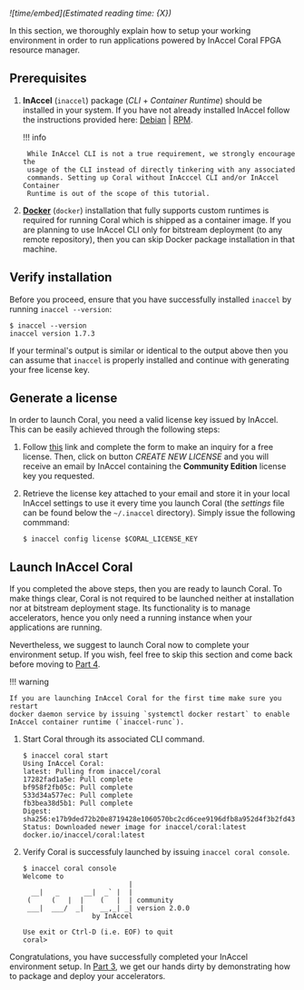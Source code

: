 *![time/embed](Estimated reading time: {X})*

In this section, we thoroughly explain how to setup your working environment in
order to run applications powered by InAccel Coral FPGA resource manager.

## Prerequisites

1. **InAccel** (`inaccel`) package (*CLI* + *Container Runtime*) should be
	installed in your system. If you have not already installed InAccel follow
	the instructions provided here: [Debian](/install/debian) |
	[RPM](/install/rpm).

	!!! info

		While InAccel CLI is not a true requirement, we strongly encourage the
		usage of the CLI instead of directly tinkering with any associated
		commands. Setting up Coral without InAcccel CLI and/or InAccel Container
		Runtime is out of the scope of this tutorial.

2. [**Docker**](https://www.docker.com) (`docker`) installation that fully
	supports custom runtimes is required for running Coral which is shipped as a
	container image. If you are planning to use InAccel CLI only for bitstream
	deployment (to any remote repository), then you can skip Docker package
	installation in that machine.

## Verify installation

Before you proceed, ensure that you have successfully installed `inaccel` by
running `inaccel --version`:

```text
$ inaccel --version
inaccel version 1.7.3
```

If your terminal's output is similar or identical to the output above then you
can assume that `inaccel` is properly installed and continue with generating
your free license key.

## Generate a license

In order to launch Coral, you need a valid license key issued by InAccel. This
can be easily achieved through the following steps:

1. Follow [this](https://inaccel.com/license) link and complete the form to
	make an inquiry for a free license. Then, click on button
	*CREATE NEW LICENSE* and you will receive an email by InAccel containing the
	**Community Edition** license key you requested.

2. Retrieve the license key attached to your email and store it in your local
	InAccel settings to use it every time you launch Coral (the *settings* file
	can be found below the `~/.inaccel` directory). Simply issue the following
	commmand:

	```test
	$ inaccel config license $CORAL_LICENSE_KEY
	```

## Launch InAccel Coral

If you completed the above steps, then you are ready to launch Coral. To make
things clear, Coral is not required to be launched neither at installation nor
at bitstream deployment stage. Its functionality is to manage accelerators,
hence you only need a running instance when your applications are running.

Nevertheless, we suggest to launch Coral now to complete your environment setup.
If you wish, feel free to skip this section and come back before moving to
[Part 4](part4.md).

!!! warning

	If you are launching InAccel Coral for the first time make sure you restart
	docker daemon service by issuing `systemctl docker restart` to enable
	InAccel container runtime (`inaccel-runc`).

1. Start Coral through its associated CLI command.

	```text
	$ inaccel coral start
	Using InAccel Coral:
	latest: Pulling from inaccel/coral
	17282fad1a5e: Pull complete
	bf958f2fb05c: Pull complete
	533d34a577ec: Pull complete
	fb3bea38d5b1: Pull complete
	Digest: sha256:e17b9ded72b20e8719428e1060570bc2cd6cee9196dfb8a952d4f3b2fd43aa32
	Status: Downloaded newer image for inaccel/coral:latest
	docker.io/inaccel/coral:latest
	```

2. Verify Coral is successfuly launched by issuing `inaccel coral console`.

	```text
	$ inaccel coral console
	Welcome to
	                          |
	  __|   _      __|  _` |  |
	 (     (   |  |    (   |  | community
	 ___|  ___/  _|    __,_| _| version 2.0.0
	                 by InAccel

	Use exit or Ctrl-D (i.e. EOF) to quit
	coral>
	```

Congratulations, you have successfully completed your InAccel environment setup.
In [Part 3](part3.md), we get our hands dirty by demonstrating how to
package and deploy your accelerators.
